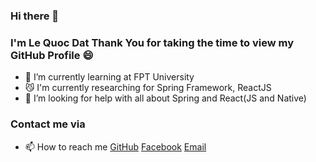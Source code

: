 ### Hi there 👋
### I'm Le Quoc Dat Thank You for taking the time to view my GitHub Profile :smile: 
- 🌱 I’m currently learning at FPT University
- 😼 I'm currently researching for Spring Framework, ReactJS
- 🤔 I’m looking for help with all about Spring and React(JS and Native)
### Contact me via
- 📫 How to reach me [GitHub](https://github.com/dat0609) [Facebook](https://www.facebook.com/dat09.dz) [Email](dathaha2000@gmail.com)
<!--
**dat0609/dat0609** is a ✨ _special_ ✨ repository because its `README.md` (this file) appears on your GitHub profile.

Here are some ideas to get you started:

- 🔭 I’m currently working on ...
- 🌱 I’m currently learning ...
- 👯 I’m looking to collaborate on ...
- 🤔 I’m looking for help with ...
- 💬 Ask me about ...
- 📫 How to reach me: ...
- 😄 Pronouns: ...
- ⚡ Fun fact: ...
-->
